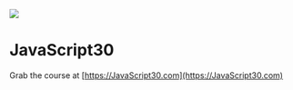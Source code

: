![](https://javascript30.com/images/JS3-social-share.png)

# JavaScript30

Grab the course at [https://JavaScript30.com](https://JavaScript30.com)
